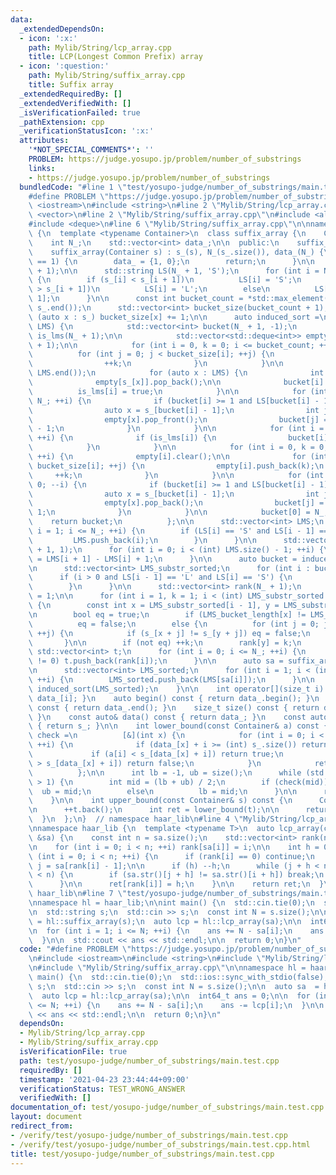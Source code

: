 ```yaml
---
data:
  _extendedDependsOn:
  - icon: ':x:'
    path: Mylib/String/lcp_array.cpp
    title: LCP(Longest Common Prefix) array
  - icon: ':question:'
    path: Mylib/String/suffix_array.cpp
    title: Suffix array
  _extendedRequiredBy: []
  _extendedVerifiedWith: []
  _isVerificationFailed: true
  _pathExtension: cpp
  _verificationStatusIcon: ':x:'
  attributes:
    '*NOT_SPECIAL_COMMENTS*': ''
    PROBLEM: https://judge.yosupo.jp/problem/number_of_substrings
    links:
    - https://judge.yosupo.jp/problem/number_of_substrings
  bundledCode: "#line 1 \"test/yosupo-judge/number_of_substrings/main.test.cpp\"\n\
    #define PROBLEM \"https://judge.yosupo.jp/problem/number_of_substrings\"\n\n#include\
    \ <iostream>\n#include <string>\n#line 2 \"Mylib/String/lcp_array.cpp\"\n#include\
    \ <vector>\n#line 2 \"Mylib/String/suffix_array.cpp\"\n#include <algorithm>\n\
    #include <deque>\n#line 6 \"Mylib/String/suffix_array.cpp\"\n\nnamespace haar_lib\
    \ {\n  template <typename Container>\n  class suffix_array {\n    Container s_;\n\
    \    int N_;\n    std::vector<int> data_;\n\n  public:\n    suffix_array() {}\n\
    \    suffix_array(Container s) : s_(s), N_(s_.size()), data_(N_) {\n      if (N_\
    \ == 1) {\n        data_ = {1, 0};\n        return;\n      }\n\n      s_.resize(N_\
    \ + 1);\n\n      std::string LS(N_ + 1, 'S');\n      for (int i = N_; --i >= 0;)\
    \ {\n        if (s_[i] < s_[i + 1])\n          LS[i] = 'S';\n        else if (s_[i]\
    \ > s_[i + 1])\n          LS[i] = 'L';\n        else\n          LS[i] = LS[i +\
    \ 1];\n      }\n\n      const int bucket_count = *std::max_element(s_.begin(),\
    \ s_.end());\n      std::vector<int> bucket_size(bucket_count + 1);\n      for\
    \ (auto x : s_) bucket_size[x] += 1;\n\n      auto induced_sort =\n          [&](std::vector<int>\
    \ LMS) {\n            std::vector<int> bucket(N_ + 1, -1);\n            std::vector<bool>\
    \ is_lms(N_ + 1);\n\n            std::vector<std::deque<int>> empty(bucket_count\
    \ + 1);\n\n            for (int i = 0, k = 0; i <= bucket_count; ++i) {\n    \
    \          for (int j = 0; j < bucket_size[i]; ++j) {\n                empty[i].push_back(k);\n\
    \                ++k;\n              }\n            }\n\n            std::reverse(LMS.begin(),\
    \ LMS.end());\n            for (auto x : LMS) {\n              int i = empty[s_[x]].back();\n\
    \              empty[s_[x]].pop_back();\n\n              bucket[i] = x;\n    \
    \          is_lms[i] = true;\n            }\n\n            for (int i = 0; i <=\
    \ N_; ++i) {\n              if (bucket[i] >= 1 and LS[bucket[i] - 1] == 'L') {\n\
    \                auto x = s_[bucket[i] - 1];\n                int j  = empty[x].front();\n\
    \                empty[x].pop_front();\n                bucket[j] = bucket[i]\
    \ - 1;\n              }\n            }\n\n            for (int i = 0; i <= N_;\
    \ ++i) {\n              if (is_lms[i]) {\n                bucket[i] = -1;\n  \
    \            }\n            }\n\n            for (int i = 0, k = 0; i <= bucket_count;\
    \ ++i) {\n              empty[i].clear();\n\n              for (int j = 0; j <\
    \ bucket_size[i]; ++j) {\n                empty[i].push_back(k);\n           \
    \     ++k;\n              }\n            }\n\n            for (int i = N_; i >=\
    \ 0; --i) {\n              if (bucket[i] >= 1 and LS[bucket[i] - 1] == 'S') {\n\
    \                auto x = s_[bucket[i] - 1];\n                int j  = empty[x].back();\n\
    \                empty[x].pop_back();\n                bucket[j] = bucket[i] -\
    \ 1;\n              }\n            }\n\n            bucket[0] = N_;\n        \
    \    return bucket;\n          };\n\n      std::vector<int> LMS;\n      for (int\
    \ i = 1; i <= N_; ++i) {\n        if (LS[i] == 'S' and LS[i - 1] == 'L') {\n \
    \         LMS.push_back(i);\n        }\n      }\n\n      std::vector<int> LMS_bucket_length(N_\
    \ + 1, 1);\n      for (int i = 0; i < (int) LMS.size() - 1; ++i) {\n        LMS_bucket_length[LMS[i]]\
    \ = LMS[i + 1] - LMS[i] + 1;\n      }\n\n      auto bucket = induced_sort(LMS);\n\
    \n      std::vector<int> LMS_substr_sorted;\n      for (int i : bucket) {\n  \
    \      if (i > 0 and LS[i - 1] == 'L' and LS[i] == 'S') {\n          LMS_substr_sorted.push_back(i);\n\
    \        }\n      }\n\n      std::vector<int> rank(N_ + 1);\n      rank[LMS_substr_sorted[0]]\
    \ = 1;\n\n      for (int i = 1, k = 1; i < (int) LMS_substr_sorted.size(); ++i)\
    \ {\n        const int x = LMS_substr_sorted[i - 1], y = LMS_substr_sorted[i];\n\
    \n        bool eq = true;\n        if (LMS_bucket_length[x] != LMS_bucket_length[y])\n\
    \          eq = false;\n        else {\n          for (int j = 0; j < LMS_bucket_length[x];\
    \ ++j) {\n            if (s_[x + j] != s_[y + j]) eq = false;\n          }\n \
    \       }\n\n        if (not eq) ++k;\n        rank[y] = k;\n      }\n\n     \
    \ std::vector<int> t;\n      for (int i = 0; i <= N_; ++i) {\n        if (rank[i]\
    \ != 0) t.push_back(rank[i]);\n      }\n\n      auto sa = suffix_array<std::vector<int>>(t);\n\
    \n      std::vector<int> LMS_sorted;\n      for (int i = 1; i < (int) sa.size();\
    \ ++i) {\n        LMS_sorted.push_back(LMS[sa[i]]);\n      }\n\n      data_ =\
    \ induced_sort(LMS_sorted);\n    }\n\n    int operator[](size_t i) const { return\
    \ data_[i]; }\n    auto begin() const { return data_.begin(); }\n    auto end()\
    \ const { return data_.end(); }\n    size_t size() const { return data_.size();\
    \ }\n    const auto& data() const { return data_; }\n    const auto& str() const\
    \ { return s_; }\n\n    int lower_bound(const Container& a) const {\n      auto\
    \ check =\n          [&](int x) {\n            for (int i = 0; i < (int) a.size();\
    \ ++i) {\n              if (data_[x] + i >= (int) s_.size()) return false;\n \
    \             if (a[i] < s_[data_[x] + i]) return true;\n              if (a[i]\
    \ > s_[data_[x] + i]) return false;\n            }\n            return true;\n\
    \          };\n\n      int lb = -1, ub = size();\n      while (std::abs(lb - ub)\
    \ > 1) {\n        int mid = (lb + ub) / 2;\n        if (check(mid))\n        \
    \  ub = mid;\n        else\n          lb = mid;\n      }\n\n      return ub;\n\
    \    }\n\n    int upper_bound(const Container& s) const {\n      Container t(s);\n\
    \n      ++t.back();\n      int ret = lower_bound(t);\n\n      return ret;\n  \
    \  }\n  };\n}  // namespace haar_lib\n#line 4 \"Mylib/String/lcp_array.cpp\"\n\
    \nnamespace haar_lib {\n  template <typename T>\n  auto lcp_array(const suffix_array<T>\
    \ &sa) {\n    const int n = sa.size();\n    std::vector<int> rank(n), ret(n);\n\
    \n    for (int i = 0; i < n; ++i) rank[sa[i]] = i;\n\n    int h = 0;\n    for\
    \ (int i = 0; i < n; ++i) {\n      if (rank[i] == 0) continue;\n      const int\
    \ j = sa[rank[i] - 1];\n\n      if (h) --h;\n      while (j + h < n and i + h\
    \ < n) {\n        if (sa.str()[j + h] != sa.str()[i + h]) break;\n        ++h;\n\
    \      }\n\n      ret[rank[i]] = h;\n    }\n\n    return ret;\n  }\n}  // namespace\
    \ haar_lib\n#line 7 \"test/yosupo-judge/number_of_substrings/main.test.cpp\"\n\
    \nnamespace hl = haar_lib;\n\nint main() {\n  std::cin.tie(0);\n  std::ios::sync_with_stdio(false);\n\
    \n  std::string s;\n  std::cin >> s;\n  const int N = s.size();\n\n  auto sa \
    \ = hl::suffix_array(s);\n  auto lcp = hl::lcp_array(sa);\n\n  int64_t ans = 0;\n\
    \n  for (int i = 1; i <= N; ++i) {\n    ans += N - sa[i];\n    ans -= lcp[i];\n\
    \  }\n\n  std::cout << ans << std::endl;\n\n  return 0;\n}\n"
  code: "#define PROBLEM \"https://judge.yosupo.jp/problem/number_of_substrings\"\n\
    \n#include <iostream>\n#include <string>\n#include \"Mylib/String/lcp_array.cpp\"\
    \n#include \"Mylib/String/suffix_array.cpp\"\n\nnamespace hl = haar_lib;\n\nint\
    \ main() {\n  std::cin.tie(0);\n  std::ios::sync_with_stdio(false);\n\n  std::string\
    \ s;\n  std::cin >> s;\n  const int N = s.size();\n\n  auto sa  = hl::suffix_array(s);\n\
    \  auto lcp = hl::lcp_array(sa);\n\n  int64_t ans = 0;\n\n  for (int i = 1; i\
    \ <= N; ++i) {\n    ans += N - sa[i];\n    ans -= lcp[i];\n  }\n\n  std::cout\
    \ << ans << std::endl;\n\n  return 0;\n}\n"
  dependsOn:
  - Mylib/String/lcp_array.cpp
  - Mylib/String/suffix_array.cpp
  isVerificationFile: true
  path: test/yosupo-judge/number_of_substrings/main.test.cpp
  requiredBy: []
  timestamp: '2021-04-23 23:44:44+09:00'
  verificationStatus: TEST_WRONG_ANSWER
  verifiedWith: []
documentation_of: test/yosupo-judge/number_of_substrings/main.test.cpp
layout: document
redirect_from:
- /verify/test/yosupo-judge/number_of_substrings/main.test.cpp
- /verify/test/yosupo-judge/number_of_substrings/main.test.cpp.html
title: test/yosupo-judge/number_of_substrings/main.test.cpp
---
```


